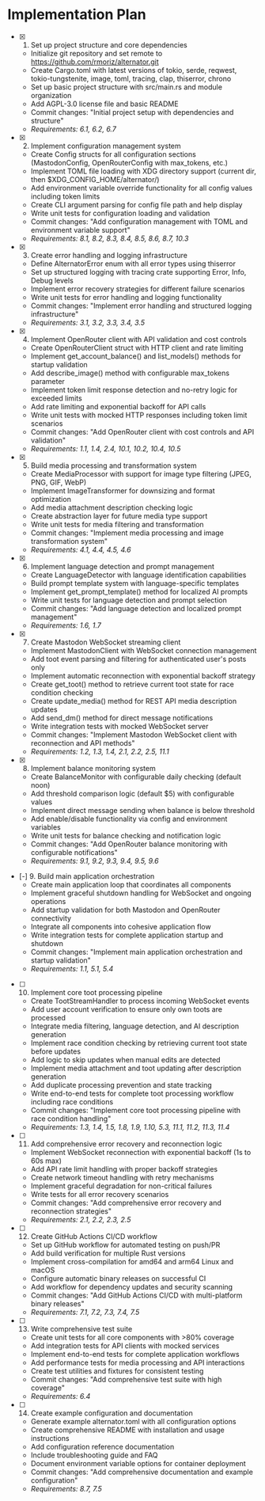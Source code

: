 # Implementation Plan

- [x] 1. Set up project structure and core dependencies
  - Initialize git repository and set remote to https://github.com/rmoriz/alternator.git
  - Create Cargo.toml with latest versions of tokio, serde, reqwest, tokio-tungstenite, image, toml, tracing, clap, thiserror, chrono
  - Set up basic project structure with src/main.rs and module organization
  - Add AGPL-3.0 license file and basic README
  - Commit changes: "Initial project setup with dependencies and structure"
  - _Requirements: 6.1, 6.2, 6.7_

- [x] 2. Implement configuration management system
  - Create Config structs for all configuration sections (MastodonConfig, OpenRouterConfig with max_tokens, etc.)
  - Implement TOML file loading with XDG directory support (current dir, then $XDG_CONFIG_HOME/alternator/)
  - Add environment variable override functionality for all config values including token limits
  - Create CLI argument parsing for config file path and help display
  - Write unit tests for configuration loading and validation
  - Commit changes: "Add configuration management with TOML and environment variable support"
  - _Requirements: 8.1, 8.2, 8.3, 8.4, 8.5, 8.6, 8.7, 10.3_

- [x] 3. Create error handling and logging infrastructure
  - Define AlternatorError enum with all error types using thiserror
  - Set up structured logging with tracing crate supporting Error, Info, Debug levels
  - Implement error recovery strategies for different failure scenarios
  - Write unit tests for error handling and logging functionality
  - Commit changes: "Implement error handling and structured logging infrastructure"
  - _Requirements: 3.1, 3.2, 3.3, 3.4, 3.5_

- [x] 4. Implement OpenRouter client with API validation and cost controls
  - Create OpenRouterClient struct with HTTP client and rate limiting
  - Implement get_account_balance() and list_models() methods for startup validation
  - Add describe_image() method with configurable max_tokens parameter
  - Implement token limit response detection and no-retry logic for exceeded limits
  - Add rate limiting and exponential backoff for API calls
  - Write unit tests with mocked HTTP responses including token limit scenarios
  - Commit changes: "Add OpenRouter client with cost controls and API validation"
  - _Requirements: 1.1, 1.4, 2.4, 10.1, 10.2, 10.4, 10.5_

- [x] 5. Build media processing and transformation system
  - Create MediaProcessor with support for image type filtering (JPEG, PNG, GIF, WebP)
  - Implement ImageTransformer for downsizing and format optimization
  - Add media attachment description checking logic
  - Create abstraction layer for future media type support
  - Write unit tests for media filtering and transformation
  - Commit changes: "Implement media processing and image transformation system"
  - _Requirements: 4.1, 4.4, 4.5, 4.6_

- [x] 6. Implement language detection and prompt management
  - Create LanguageDetector with language identification capabilities
  - Build prompt template system with language-specific templates
  - Implement get_prompt_template() method for localized AI prompts
  - Write unit tests for language detection and prompt selection
  - Commit changes: "Add language detection and localized prompt management"
  - _Requirements: 1.6, 1.7_

- [x] 7. Create Mastodon WebSocket streaming client
  - Implement MastodonClient with WebSocket connection management
  - Add toot event parsing and filtering for authenticated user's posts only
  - Implement automatic reconnection with exponential backoff strategy
  - Create get_toot() method to retrieve current toot state for race condition checking
  - Create update_media() method for REST API media description updates
  - Add send_dm() method for direct message notifications
  - Write integration tests with mocked WebSocket server
  - Commit changes: "Implement Mastodon WebSocket client with reconnection and API methods"
  - _Requirements: 1.2, 1.3, 1.4, 2.1, 2.2, 2.5, 11.1_

- [x] 8. Implement balance monitoring system
  - Create BalanceMonitor with configurable daily checking (default noon)
  - Add threshold comparison logic (default $5) with configurable values
  - Implement direct message sending when balance is below threshold
  - Add enable/disable functionality via config and environment variables
  - Write unit tests for balance checking and notification logic
  - Commit changes: "Add OpenRouter balance monitoring with configurable notifications"
  - _Requirements: 9.1, 9.2, 9.3, 9.4, 9.5, 9.6_

- [-] 9. Build main application orchestration
  - Create main application loop that coordinates all components
  - Implement graceful shutdown handling for WebSocket and ongoing operations
  - Add startup validation for both Mastodon and OpenRouter connectivity
  - Integrate all components into cohesive application flow
  - Write integration tests for complete application startup and shutdown
  - Commit changes: "Implement main application orchestration and startup validation"
  - _Requirements: 1.1, 5.1, 5.4_

- [ ] 10. Implement core toot processing pipeline
  - Create TootStreamHandler to process incoming WebSocket events
  - Add user account verification to ensure only own toots are processed
  - Integrate media filtering, language detection, and AI description generation
  - Implement race condition checking by retrieving current toot state before updates
  - Add logic to skip updates when manual edits are detected
  - Implement media attachment and toot updating after description generation
  - Add duplicate processing prevention and state tracking
  - Write end-to-end tests for complete toot processing workflow including race conditions
  - Commit changes: "Implement core toot processing pipeline with race condition handling"
  - _Requirements: 1.3, 1.4, 1.5, 1.8, 1.9, 1.10, 5.3, 11.1, 11.2, 11.3, 11.4_

- [ ] 11. Add comprehensive error recovery and reconnection logic
  - Implement WebSocket reconnection with exponential backoff (1s to 60s max)
  - Add API rate limit handling with proper backoff strategies
  - Create network timeout handling with retry mechanisms
  - Implement graceful degradation for non-critical failures
  - Write tests for all error recovery scenarios
  - Commit changes: "Add comprehensive error recovery and reconnection strategies"
  - _Requirements: 2.1, 2.2, 2.3, 2.5_

- [ ] 12. Create GitHub Actions CI/CD workflow
  - Set up GitHub workflow for automated testing on push/PR
  - Add build verification for multiple Rust versions
  - Implement cross-compilation for amd64 and arm64 Linux and macOS
  - Configure automatic binary releases on successful CI
  - Add workflow for dependency updates and security scanning
  - Commit changes: "Add GitHub Actions CI/CD with multi-platform binary releases"
  - _Requirements: 7.1, 7.2, 7.3, 7.4, 7.5_

- [ ] 13. Write comprehensive test suite
  - Create unit tests for all core components with >80% coverage
  - Add integration tests for API clients with mocked services
  - Implement end-to-end tests for complete application workflows
  - Add performance tests for media processing and API interactions
  - Create test utilities and fixtures for consistent testing
  - Commit changes: "Add comprehensive test suite with high coverage"
  - _Requirements: 6.4_

- [ ] 14. Create example configuration and documentation
  - Generate example alternator.toml with all configuration options
  - Create comprehensive README with installation and usage instructions
  - Add configuration reference documentation
  - Include troubleshooting guide and FAQ
  - Document environment variable options for container deployment
  - Commit changes: "Add comprehensive documentation and example configuration"
  - _Requirements: 8.7, 7.5_